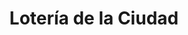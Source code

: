 ---
title: "Lotería de la Ciudad"
url: /ciudad-autonoma-de-buenos-aires/loteria-de-la-ciudad-avenida-saenz-4/
shop: lotería
---